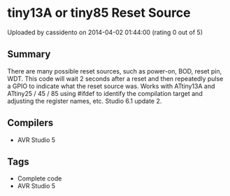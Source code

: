 # tiny13A or tiny85 Reset Source

Uploaded by cassidento on 2014-04-02 01:44:00 (rating 0 out of 5)

## Summary

There are many possible reset sources, such as power-on, BOD, reset pin, WDT. This code will wait 2 seconds after a reset and then repeatedly pulse a GPIO to indicate what the reset source was. Works with ATtiny13A and ATtiny25 / 45 / 85 using #ifdef to identify the compilation target and adjusting the register names, etc. Studio 6.1 update 2.

## Compilers

- AVR Studio 5

## Tags

- Complete code
- AVR Studio 5
